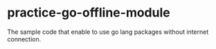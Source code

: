# practice-go-offline-module
The sample code that enable to use go lang packages without internet connection.
